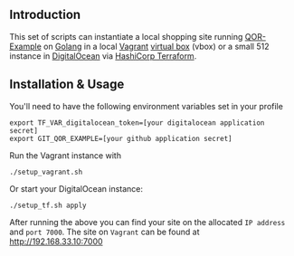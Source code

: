 ## Introduction
This set of scripts can instantiate a local shopping site running [QOR-Example](https://github.com/randomtask2000/qor-example) on [Golang](https://golang.org/) in a local [Vagrant](https://www.vagrantup.com) [virtual box](https://www.virtualbox.org/wiki/Downloads) (vbox) or a small 512 instance in [DigitalOcean](https://cloud.digitalocean.com) via [HashiCorp Terraform](https://www.terraform.io/). 

## Installation & Usage
You'll need to have the following environment variables set in your profile
```
export TF_VAR_digitalocean_token=[your digitalocean application secret]
export GIT_QOR_EXAMPLE=[your github application secret]
```
Run the Vagrant instance with
```
./setup_vagrant.sh
```
Or start your DigitalOcean instance:
```
./setup_tf.sh apply
```
After running the above you can find your site on the allocated `IP address` and `port 7000`. The site on `Vagrant` can be found at http://192.168.33.10:7000

